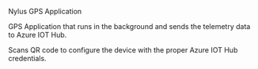 Nylus GPS Application

GPS Application that runs in the background and sends the telemetry data to Azure IOT Hub.

Scans QR code to configure the device with the proper Azure IOT Hub credentials.
